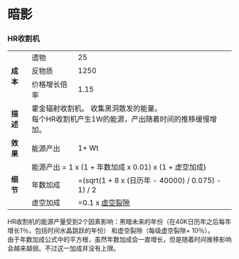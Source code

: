 # 暗影

### HR收割机
<table>
<tbody>
<tr>
<td rowspan="3">
<strong>
成本
</strong>
</td>
<td>
遗物
</td>
<td>
25
</td>
</tr>
<tr>
<td>
反物质
</td>
<td>
1250
</td>
</tr>
<tr>
<td>
价格增长倍率
</td>
<td>
1.15
</td>
</tr>
<tr>
<td>
<strong>
描述
</strong>
</td>
<td colspan="2">
霍金辐射收割机。
收集黑洞散发的能量。
<br style="clear:both">
每个HR收割机产生1W的能源，产出随着时间的推移缓慢增加。
</td>
</tr>
<tr>
<td>
<strong>
效果
</strong>
</td>
<td>
能源产出
</td>
<td>
1+ Wt
</td>
</tr>
<tr>
<td rowspan="3">
<strong>
细节
</strong>
</td>
<td colspan="2">
能源产出 = 1 x (1 + 年数加成 x 0.01) x (1 + 虚空加成)
</td>
</tr>
<tr>
<td>
年数加成
</td>
<td>
=(sqrt(1 + 8 x (日历年 - 40000) / 0.075) - 1) / 2
</td>
</tr>
<tr>
<td>
虚空加成
</td>
<td>
=0.1 x <a href="?file=001-猫咪百科/08-时间/04-虚空领域#虚空裂隙">虚空裂隙</a>
</td>
</tr>
</tbody>
</table>
HR收割机的能源产量受到2个因素影响：黑暗未来的年份（在40K日历年之后每年增长1％，包括时间水晶跳跃的年份）
和虚空裂隙（每级虚空裂隙+ 10％）。<br>
由于年数加成公式中的平方根，虽然年数加成会一直增长，但是随着时间推移影响会越来越弱。不过这一加成并没有上限。
